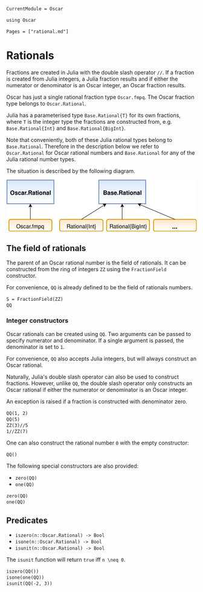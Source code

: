 ```@meta
CurrentModule = Oscar
```

```@setup oscar
using Oscar
```

```@contents
Pages = ["rational.md"]
```

# Rationals

Fractions are created in Julia with the double slash operator `//`. If a
fraction is created from Julia integers, a Julia fraction results and if either
the numerator or denominator is an Oscar integer, an Oscar fraction results.

Oscar has just a single rational fraction type `Oscar.fmpq`. The Oscar fraction
type belongs to `Oscar.Rational`.

Julia has a parameterised type `Base.Rational{T}` for its own fractions, where
`T` is the integer type the fractions are constructed from, e.g.
`Base.Rational{Int}` and `Base.Rational{BigInt}`.

Note that conveniently, both of these Julia rational types belong to
`Base.Rational`. Therefore in the description below we refer to
`Oscar.Rational` for Oscar rational numbers and `Base.Rational` for any of the
Julia rational number types.

The situation is described by the following diagram.

![alt text](../img/RationalTypes.svg)

## The field of rationals

The parent of an Oscar rational number is the field of rationals. It can be
constructed from the ring of integers `ZZ` using the `FractionField`
constructor.

For convenience, `QQ` is already defined to be the field of rationals numbers.

```@repl oscar
S = FractionField(ZZ)
QQ
```

### Integer constructors

Oscar rationals can be created using `QQ`. Two arguments can be passed to
specify numerator and denominator. If a single argument is passed, the
denominator is set to `1`.

For convenience, `QQ` also accepts Julia integers, but will always construct
an Oscar rational.

Naturally, Julia's double slash operator can also be used to construct
fractions. However, unlike `QQ`, the double slash operator only constructs an
Oscar rational if either the numerator or denominator is an Oscar integer.

An exception is raised if a fraction is constructed with denominator zero.

```@repl oscar
QQ(1, 2)
QQ(5)
ZZ(3)//5
1//ZZ(7)
```
One can also construct the rational number ``0`` with the empty constructor:

```@repl oscar
QQ()
```

The following special constructors are also provided:

* `zero(QQ)`
* `one(QQ)`

```@repl oscar
zero(QQ)
one(QQ)
```

## Predicates

* `iszero(n::Oscar.Rational) -> Bool`
* `isone(n::Oscar.Rational) -> Bool`
* `isunit(n::Oscar.Rational) -> Bool`

The `isunit` function will return `true` iff ``n \neq 0``.

```@repl oscar
iszero(QQ())
isone(one(QQ))
isunit(QQ(-2, 3))
```

